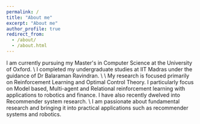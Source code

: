 ```yaml
---
permalink: /
title: "About me"
excerpt: "About me"
author_profile: true
redirect_from: 
  - /about/
  - /about.html
---
```


I am currently pursuing my Master's in Computer Science at the University of Oxford.
\\
I completed my undergraduate studies at IIT Madras under the guidance of Dr Balaraman Ravindran.
\\
\\
My research is focused primarily on Reinforcement Learning and Optimal Control Theory. I particularly focus on Model based, Multi-agent and Relational reinforcement learning with applications to robotics and finance.
I have  also recently dwelved into Recommender system research.
\\
I am passionate about fundamental research and bringing it into practical applications such as recommender systems and robotics.


